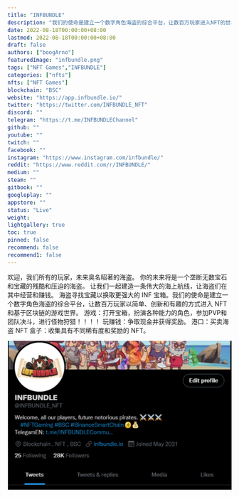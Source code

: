 ```yaml
---
title: "INFBUNDLE"
description: "我们的使命是建立一个数字角色海盗的综合平台，让数百万玩家进入NFT的世界"
date: 2022-08-18T00:00:00+08:00
lastmod: 2022-08-18T00:00:00+08:00
draft: false
authors: ["boogArno"]
featuredImage: "infbundle.png"
tags: ["NFT Games","INFBUNDLE"]
categories: ["nfts"]
nfts: ["NFT Games"]
blockchain: "BSC"
website: "https://app.infbundle.io/"
twitter: "https://twitter.com/INFBUNDLE_NFT"
discord: ""
telegram: "https://t.me/INFBUNDLEChannel"
github: ""
youtube: ""
twitch: ""
facebook: ""
instagram: "https://www.instagram.com/infbundle/"
reddit: "https://www.reddit.com/r/INFBUNDLE/"
medium: ""
steam: ""
gitbook: ""
googleplay: ""
appstore: ""
status: "Live"
weight: 
lightgallery: true
toc: true
pinned: false
recommend: false
recommend1: false
---
```

欢迎，我们所有的玩家，未来臭名昭著的海盗。
你的未来将是一个垄断无数宝石和宝藏的残酷和压迫的海盗。
让我们一起建造一条伟大的海上航线，让海盗们在其中经营和赚钱。
海盗寻找宝藏以换取更强大的 INF 宝箱。我们的使命是建立一个数字角色海盗的综合平台，让数百万玩家以简单、创新和有趣的方式进入 NFT 和基于区块链的游戏世界。
游戏：打开宝箱，扮演各种能力的角色，参加PVP和团队决斗，进行怪物狩猎！！！！
玩赚钱：争取现金并获得奖励。
港口：买卖海盗
NFT 盒子：收集具有不同稀有度和奖励的 NFT。

![infbundle-dapp-games-bsc-image1_50ca6384cdc41cdcf008cae845c7469d](infbundle-dapp-games-bsc-image1_50ca6384cdc41cdcf008cae845c7469d.png)
